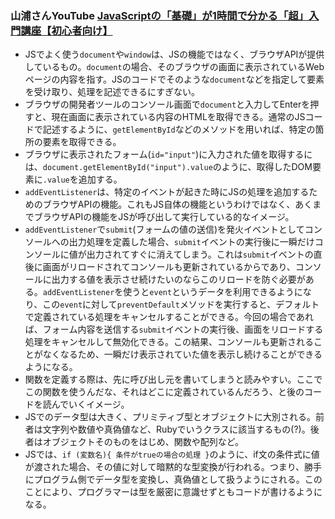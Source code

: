 ### 山浦さんYouTube [JavaScriptの「基礎」が1時間で分かる「超」入門講座【初心者向け】](https://youtu.be/E08jeQBa1D0?si=-Cn_7qdUKvyTW1Ek)
- JSでよく使う`document`や`window`は、JSの機能ではなく、ブラウザAPIが提供しているもの。`document`の場合、そのブラウザの画面に表示されているWebページの内容を指す。JSのコードでそのような`document`などを指定して要素を受け取り、処理を記述できるにすぎない。  
- ブラウザの開発者ツールのコンソール画面で`document`と入力してEnterを押すと、現在画面に表示されている内容のHTMLを取得できる。通常のJSコードで記述するように、`getElementById`などのメソッドを用いれば、特定の箇所の要素を取得できる。  
- ブラウザに表示されたフォーム(`id="input"`)に入力された値を取得するには、`document.getElementById("input").value`のように、取得したDOM要素に`.value`を追加する。  
- `addEventListener`は、特定のイベントが起きた時にJSの処理を追加するためのブラウザAPIの機能。これもJS自体の機能というわけではなく、あくまでブラウザAPIの機能をJSが呼び出して実行している的なイメージ。  
- `addEventListener`で`submit`(フォームの値の送信)を発火イベントとしてコンソールへの出力処理を定義した場合、`submit`イベントの実行後に一瞬だけコンソールに値が出力されてすぐに消えてしまう。これは`submit`イベントの直後に画面がリロードされてコンソールも更新されているからであり、コンソールに出力する値を表示させ続けたいのならこのリロードを防ぐ必要がある。`addEventListener`を使うと`event`というデータを利用できるようになり、この`event`に対して`preventDefault`メソッドを実行すると、デフォルトで定義されている処理をキャンセルすることができる。今回の場合であれば、フォーム内容を送信する`submit`イベントの実行後、画面をリロードする処理をキャンセルして無効化できる。この結果、コンソールも更新されることがなくなるため、一瞬だけ表示されていた値を表示し続けることができるようになる。  
- 関数を定義する際は、先に呼び出し元を書いてしまうと読みやすい。ここでこの関数を使うんだな、それはどこに定義されているんだろう、と後のコードを読んでいくイメージ。  
- JSでのデータ型は大きく、プリミティブ型とオブジェクトに大別される。前者は文字列や数値や真偽値など、Rubyでいうクラスに該当するもの(?)。後者はオブジェクトそのものをはじめ、関数や配列など。  
- JSでは、`if (変数名){ 条件がtrueの場合の処理 }`のように、if文の条件式に値が渡された場合、その値に対して暗黙的な型変換が行われる。つまり、勝手にプログラム側でデータ型を変換し、真偽値として扱うようにされる。このことにより、プログラマーは型を厳密に意識せずともコードが書けるようになる。  
